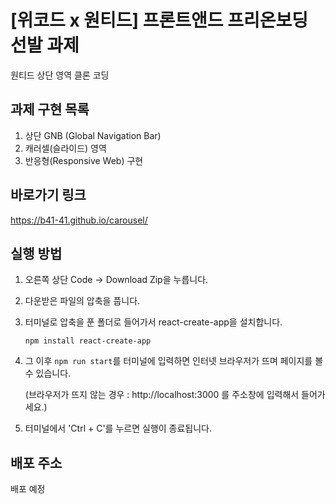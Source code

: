 # [위코드 x 원티드] 프론트앤드 프리온보딩 선발 과제

원티드 상단 영역 클론 코딩

## 과제 구현 목록

1. 상단 GNB (Global Navigation Bar)
2. 캐러셀(슬라이드) 영역
3. 반응형(Responsive Web) 구현

## 바로가기 링크

https://b41-41.github.io/carousel/

## 실행 방법

1. 오른쪽 상단 Code → Download Zip을 누릅니다.

2. 다운받은 파일의 압축을 풉니다.

3. 터미널로 압축을 푼 폴더로 들어가서 react-create-app을 설치합니다.

   `npm install react-create-app`

4. 그 이후 `npm run start`를 터미널에 입력하면 인터넷 브라우저가 뜨며 페이지를 볼 수 있습니다.

   (브라우저가 뜨지 않는 경우 : http://localhost:3000 를 주소창에 입력해서 들어가세요.)

5. 터미널에서 'Ctrl + C'를 누르면 실행이 종료됩니다.

## 배포 주소

배포 예정
